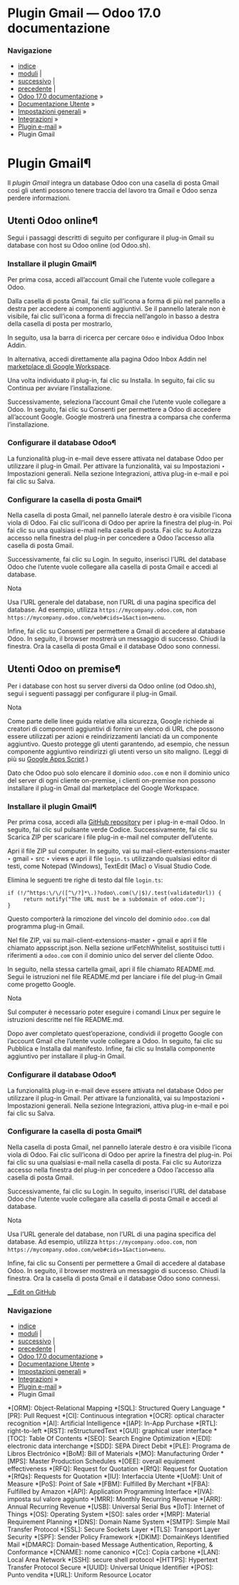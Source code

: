 # Plugin Gmail — Odoo 17.0 documentazione

### Navigazione

  * [indice](../../../../genindex.html "Indice generale")
  * [moduli](../../../../py-modindex.html "Indice del modulo Python") |
  * [successivo](../unsplash.html "Unsplash") |
  * [precedente](outlook.html "Plug-in Outlook") |
  * [Odoo 17.0 documentazione](../../../../index-2.html) »
  * [Documentazione Utente](../../../../applications.html) »
  * [Impostazioni generali](../../../general.html) »
  * [Integrazioni](../../integrations.html) »
  * [Plugin e-mail](../mail_plugins.html) »
  * Plugin Gmail



# Plugin Gmail¶

Il _plugin Gmail_ integra un database Odoo con una casella di posta Gmail così gli utenti possono tenere traccia del lavoro tra Gmail e Odoo senza perdere informazioni.

## Utenti Odoo online¶

Segui i passaggi descritti di seguito per configurare il plug-in Gmail su database con host su Odoo online (od Odoo.sh).

### Installare il plugin Gmail¶

Per prima cosa, accedi all’account Gmail che l’utente vuole collegare a Odoo.

Dalla casella di posta Gmail, fai clic sull’icona a forma di più nel pannello a destra per accedere ai componenti aggiuntivi. Se il pannello laterale non è visibile, fai clic sull’icona a forma di freccia nell’angolo in basso a destra della casella di posta per mostrarlo,

In seguito, usa la barra di ricerca per cercare `Odoo` e individua Odoo Inbox Addin.

In alternativa, accedi direttamente alla pagina Odoo Inbox Addin nel [marketplace di Google Workspace](https://workspace.google.com/marketplace/app/odoo_inbox_addin/873497133275).

Una volta individuato il plug-in, fai clic su Installa. In seguito, fai clic su Continua per avviare l’installazione.

Successivamente, seleziona l’account Gmail che l’utente vuole collegare a Odoo. In seguito, fai clic su Consenti per permettere a Odoo di accedere all’account Google. Google mostrerà una finestra a comparsa che conferma l’installazione.

### Configurare il database Odoo¶

La funzionalità plug-in e-mail deve essere attivata nel database Odoo per utilizzare il plug-in Gmail. Per attivare la funzionalità, vai su Impostazioni ‣ Impostazioni generali. Nella sezione Integrazioni, attiva plug-in e-mail e poi fai clic su Salva.

### Configurare la casella di posta Gmail¶

Nella casella di posta Gmail, nel pannello laterale destro è ora visibile l’icona viola di Odoo. Fai clic sull’icona di Odoo per aprire la finestra del plug-in. Poi fai clic su una qualsiasi e-mail nella casella di posta. Fai clic su Autorizza accesso nella finestra del plug-in per concedere a Odoo l’accesso alla casella di posta Gmail.

Successivamente, fai clic su Login. In seguito, inserisci l’URL del database Odoo che l’utente vuole collegare alla casella di posta Gmail e accedi al database.

Nota

Usa l’URL generale del database, non l’URL di una pagina specifica del database. Ad esempio, utilizza `https://mycompany.odoo.com`, non `https://mycompany.odoo.com/web#cids=1&action=menu`.

Infine, fai clic su Consenti per permettere a Gmail di accedere al database Odoo. In seguito, il browser mostrerà un messaggio di successo. Chiudi la finestra. Ora la casella di posta Gmail e il database Odoo sono connessi.

## Utenti Odoo on premise¶

Per i database con host su server diversi da Odoo online (od Odoo.sh), segui i seguenti passaggi per configurare il plug-in Gmail.

Nota

Come parte delle linee guida relative alla sicurezza, Google richiede ai creatori di componenti aggiuntivi di fornire un elenco di URL che possono essere utilizzati per azioni e reindirizzamenti lanciati da un componente aggiuntivo. Questo protegge gli utenti garantendo, ad esempio, che nessun componente aggiuntivo reindirizzi gli utenti verso un sito maligno. (Leggi di più su [Google Apps Script](https://developers.google.com/apps-script/manifest/allowlist-url?hl=it).)

Dato che Odoo può solo elencare il dominio `odoo.com` e non il dominio unico del server di ogni cliente on-premise, i clienti on-premise non possono installare il plug-in Gmail dal marketplace del Google Workspace.

### Installare il plugin Gmail¶

Per prima cosa, accedi alla [GitHub repository](https://github.com/odoo/mail-client-extensions) per i plug-in e-mail Odoo. In seguito, fai clic sul pulsante verde Codice. Successivamente, fai clic su Scarica ZIP per scaricare i file plug-in e-mail nel computer dell’utente.

Apri il file ZIP sul computer. In seguito, vai su mail-client-extensions-master ‣ gmail ‣ src ‣ views e apri il file `login.ts` utilizzando qualsiasi editor di testi, come Notepad (Windows), TextEdit (Mac) o Visual Studio Code.

Elimina le seguenti tre righe di testo dal file `login.ts`:
    
    
    if (!/^https:\/\/([^\/?]*\.)?odoo\.com(\/|$)/.test(validatedUrl)) {
         return notify("The URL must be a subdomain of odoo.com");
    }
    

Questo comporterà la rimozione del vincolo del dominio `odoo.com` dal programma plug-in Gmail.

Nel file ZIP, vai su mail-client-extensions-master ‣ gmail e apri il file chiamato appsscript.json. Nella sezione urlFetchWhitelist, sostituisci tutti i riferimenti a `odoo.com` con il dominio unico del server del cliente Odoo.

In seguito, nella stessa cartella gmail, apri il file chiamato README.md. Segui le istruzioni nel file README.md per lanciare i file del plug-in Gmail come progetto Google.

Nota

Sul computer è necessario poter eseguire i comandi Linux per seguire le istruzioni descritte nel file README.md.

Dopo aver completato quest’operazione, condividi il progetto Google con l’account Gmail che l’utente vuole collegare a Odoo. In seguito, fai clic su Pubblica e Installa dal manifesto. Infine, fai clic su Installa componente aggiuntivo per installare il plug-in Gmail.

### Configurare il database Odoo¶

La funzionalità plug-in e-mail deve essere attivata nel database Odoo per utilizzare il plug-in Gmail. Per attivare la funzionalità, vai su Impostazioni ‣ Impostazioni generali. Nella sezione Integrazioni, attiva plug-in e-mail e poi fai clic su Salva.

### Configurare la casella di posta Gmail¶

Nella casella di posta Gmail, nel pannello laterale destro è ora visibile l’icona viola di Odoo. Fai clic sull’icona di Odoo per aprire la finestra del plug-in. Poi fai clic su una qualsiasi e-mail nella casella di posta. Fai clic su Autorizza accesso nella finestra del plug-in per concedere a Odoo l’accesso alla casella di posta Gmail.

Successivamente, fai clic su Login. In seguito, inserisci l’URL del database Odoo che l’utente vuole collegare alla casella di posta Gmail e accedi al database.

Nota

Usa l’URL generale del database, non l’URL di una pagina specifica del database. Ad esempio, utilizza `https://mycompany.odoo.com`, non `https://mycompany.odoo.com/web#cids=1&action=menu`.

Infine, fai clic su Consenti per permettere a Gmail di accedere al database Odoo. In seguito, il browser mostrerà un messaggio di successo. Chiudi la finestra. Ora la casella di posta Gmail e il database Odoo sono connessi.

[ __Edit on GitHub](https://github.com/odoo/documentation/edit/17.0/content/applications/general/integrations/mail_plugins/gmail.rst)

### Navigazione

  * [indice](../../../../genindex.html "Indice generale")
  * [moduli](../../../../py-modindex.html "Indice del modulo Python") |
  * [successivo](../unsplash.html "Unsplash") |
  * [precedente](outlook.html "Plug-in Outlook") |
  * [Odoo 17.0 documentazione](../../../../index-2.html) »
  * [Documentazione Utente](../../../../applications.html) »
  * [Impostazioni generali](../../../general.html) »
  * [Integrazioni](../../integrations.html) »
  * [Plugin e-mail](../mail_plugins.html) »
  * Plugin Gmail


  *[ORM]: Object-Relational Mapping
  *[SQL]: Structured Query Language
  *[PR]: Pull Request
  *[CI]: Continuous integration
  *[OCR]: optical character recognition
  *[AI]: Artificial Intelligence
  *[IAP]: In-App Purchase
  *[RTL]: right-to-left
  *[RST]: reStructuredText
  *[GUI]: graphical user interface
  *[TOC]: Table Of Contents
  *[SEO]: Search Engine Optimization
  *[EDI]: electronic data interchange
  *[SDD]: SEPA Direct Debit
  *[PLE]: Programa de Libros Electrónico
  *[BoM]: Bill of Materials
  *[MO]: Manufacturing Order
  *[MPS]: Master Production Schedules
  *[OEE]: overall equipment effectiveness
  *[RFQ]: Request for Quotation
  *[RfQ]: Request for Quotation
  *[RfQs]: Requests for Quotation
  *[IU]: Interfaccia Utente
  *[UoM]: Unit of Measure
  *[PoS]: Point of Sale
  *[FBM]: Fulfilled By Merchant
  *[FBA]: Fulfilled by Amazon
  *[API]: Application Programming Interface
  *[IVA]: imposta sul valore aggiunto
  *[MRR]: Monthly Recurring Revenue
  *[ARR]: Annual Recurring Revenue
  *[USB]: Universal Serial Bus
  *[IoT]: Internet of Things
  *[OS]: Operating System
  *[SO]: sales order
  *[MRP]: Material Requirement Planning
  *[DNS]: Domain Name System
  *[SMTP]: Simple Mail Transfer Protocol
  *[SSL]: Secure Sockets Layer
  *[TLS]: Transport Layer Security
  *[SPF]: Sender Policy Framework
  *[DKIM]: DomainKeys Identified Mail
  *[DMARC]: Domain-based Message Authentication, Reporting, & Conformance
  *[CNAME]: nome canonico
  *[Cc]: Copia carbone
  *[LAN]: Local Area Network
  *[SSH]: secure shell protocol
  *[HTTPS]: Hypertext Transfer Protocol Secure
  *[UUID]: Universal Unique Identifier
  *[POS]: Punto vendita
  *[URL]: Uniform Resource Locator